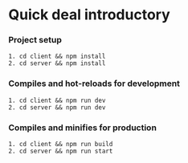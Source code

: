# Quick deal introductory

### Project setup
```
1. cd client && npm install
2. cd server && npm install
```

### Compiles and hot-reloads for development
```
1. cd client && npm run dev
2. cd server && npm run dev
```

### Compiles and minifies for production
```
1. cd client && npm run build
2. cd server && npm run start
```
